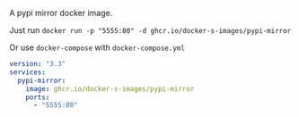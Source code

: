 A pypi mirror docker image.

Just run `docker run -p "5555:80" -d ghcr.io/docker-s-images/pypi-mirror`

Or use `docker-compose` with `docker-compose.yml`

```yaml
version: "3.3"
services:
  pypi-mirror:
    image: ghcr.io/docker-s-images/pypi-mirror
    ports:
      - "5555:80"
```
